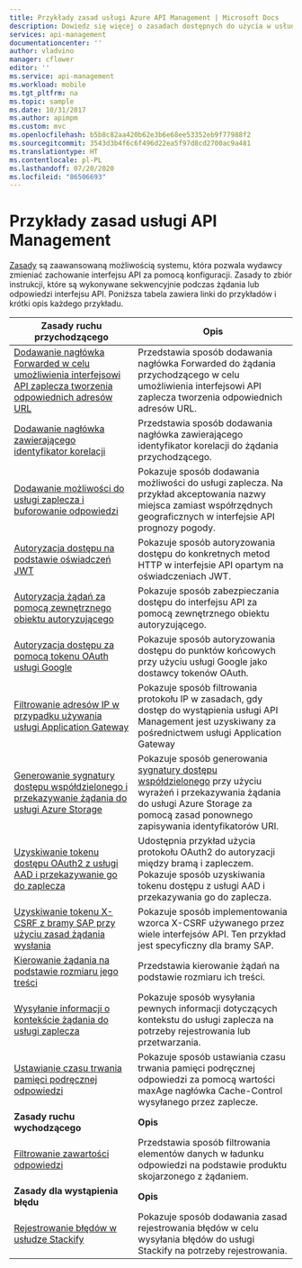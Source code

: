 ```yaml
---
title: Przykłady zasad usługi Azure API Management | Microsoft Docs
description: Dowiedz się więcej o zasadach dostępnych do użycia w usłudze Azure API Management.
services: api-management
documentationcenter: ''
author: vladvino
manager: cflower
editor: ''
ms.service: api-management
ms.workload: mobile
ms.tgt_pltfrm: na
ms.topic: sample
ms.date: 10/31/2017
ms.author: apimpm
ms.custom: mvc
ms.openlocfilehash: b5b8c82aa420b62e3b6e68ee53352eb9f77988f2
ms.sourcegitcommit: 3543d3b4f6c6f496d22ea5f97d8cd2700ac9a481
ms.translationtype: HT
ms.contentlocale: pl-PL
ms.lasthandoff: 07/20/2020
ms.locfileid: "86506693"
---
```

# <a name="api-management-policy-samples"></a>Przykłady zasad usługi API Management

[Zasady](../api-management-howto-policies.md) są zaawansowaną możliwością systemu, która pozwala wydawcy zmieniać zachowanie interfejsu API za pomocą konfiguracji. Zasady to zbiór instrukcji, które są wykonywane sekwencyjnie podczas żądania lub odpowiedzi interfejsu API. Poniższa tabela zawiera linki do przykładów i krótki opis każdego przykładu.

| Zasady ruchu przychodzącego | Opis |
| ---------------- | ----------- |
| [Dodawanie nagłówka Forwarded w celu umożliwienia interfejsowi API zaplecza tworzenia odpowiednich adresów URL](./set-header-to-enable-backend-to-construct-urls.md) | Przedstawia sposób dodawania nagłówka Forwarded do żądania przychodzącego w celu umożliwienia interfejsowi API zaplecza tworzenia odpowiednich adresów URL.                                                                                                        |
| [Dodawanie nagłówka zawierającego identyfikator korelacji](./add-correlation-id.md)                                                             | Przedstawia sposób dodawania nagłówka zawierającego identyfikator korelacji do żądania przychodzącego.                                                                                                                                        |
| [Dodawanie możliwości do usługi zaplecza i buforowanie odpowiedzi](./cache-response.md)                                             | Pokazuje sposób dodawania możliwości do usługi zaplecza. Na przykład akceptowania nazwy miejsca zamiast współrzędnych geograficznych w interfejsie API prognozy pogody.                                                                    |
| [Autoryzacja dostępu na podstawie oświadczeń JWT](./authorize-request-based-on-jwt-claims.md)                                              | Pokazuje sposób autoryzowania dostępu do konkretnych metod HTTP w interfejsie API opartym na oświadczeniach JWT.                                                                                                                                       |
| [Autoryzacja żądań za pomocą zewnętrznego obiektu autoryzującego](./authorize-request-using-external-authorizer.md)                                                   | Pokazuje sposób zabezpieczania dostępu do interfejsu API za pomocą zewnętrznego obiektu autoryzującego.                                                                                                                                                               |
| [Autoryzacja dostępu za pomocą tokenu OAuth usługi Google](./use-google-as-oauth-token-provider.md)                                            | Pokazuje sposób autoryzowania dostępu do punktów końcowych przy użyciu usługi Google jako dostawcy tokenów OAuth.                                                                                                                                    |
| [Filtrowanie adresów IP w przypadku używania usługi Application Gateway](./filter-ip-addresses-when-using-appgw.md) | Pokazuje sposób filtrowania protokołu IP w zasadach, gdy dostęp do wystąpienia usługi API Management jest uzyskiwany za pośrednictwem usługi Application Gateway
| [Generowanie sygnatury dostępu współdzielonego i przekazywanie żądania do usługi Azure Storage](./generate-shared-access-signature.md)                  | Pokazuje sposób generowania [sygnatury dostępu współdzielonego](../../storage/common/storage-sas-overview.md) przy użyciu wyrażeń i przekazywania żądania do usługi Azure Storage za pomocą zasad ponownego zapisywania identyfikatorów URI. |
| [Uzyskiwanie tokenu dostępu OAuth2 z usługi AAD i przekazywanie go do zaplecza](./use-oauth2-for-authorization.md)                             | Udostępnia przykład użycia protokołu OAuth2 do autoryzacji między bramą i zapleczem. Pokazuje sposób uzyskiwania tokenu dostępu z usługi AAD i przekazywania go do zaplecza.                                                    |
| [Uzyskiwanie tokenu X-CSRF z bramy SAP przy użyciu zasad żądania wysłania](./get-x-csrf-token-from-sap-gateway.md)                           | Pokazuje sposób implementowania wzorca X-CSRF używanego przez wiele interfejsów API. Ten przykład jest specyficzny dla bramy SAP.                                                                                                                           |
| [Kierowanie żądania na podstawie rozmiaru jego treści](./route-requests-based-on-size.md)                                            | Przedstawia kierowanie żądań na podstawie rozmiaru ich treści.                                                                                                                                                       |
| [Wysyłanie informacji o kontekście żądania do usługi zaplecza](./send-request-context-info-to-backend-service.md)                    | Pokazuje sposób wysyłania pewnych informacji dotyczących kontekstu do usługi zaplecza na potrzeby rejestrowania lub przetwarzania.                                                                                                                                |
| [Ustawianie czasu trwania pamięci podręcznej odpowiedzi](./set-cache-duration.md)                                                                          | Pokazuje sposób ustawiania czasu trwania pamięci podręcznej odpowiedzi za pomocą wartości maxAge nagłówka Cache-Control wysyłanego przez zaplecze.                                                                                                             |
| **Zasady ruchu wychodzącego** | **Opis** |
| [Filtrowanie zawartości odpowiedzi](./filter-response-content.md)                                                                         | Przedstawia sposób filtrowania elementów danych w ładunku odpowiedzi na podstawie produktu skojarzonego z żądaniem.                                                                                                        |
| **Zasady dla wystąpienia błędu** | **Opis** |
| [Rejestrowanie błędów w usłudze Stackify](./log-errors-to-stackify.md)                                                                           | Pokazuje sposób dodawania zasad rejestrowania błędów w celu wysyłania błędów do usługi Stackify na potrzeby rejestrowania.                                                                                                                                            |
